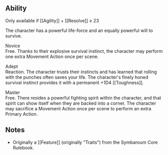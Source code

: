 ## Ability
Only available if [[Agility]] + [[Resolve]] ≥ 23

The character has a powerful life-force and an equally powerful will to survive.

Novice<br>Free. Thanks to their explosive survival instinct, the character may perform one extra Movement Action once per scene.

Adept<br>Reaction. The character trusts their instincts and has learned that rolling with the punches often saves your life. The character's finely honed survival instinct provides it with a permanent +1D4 [[Toughness]].

Master<br>Free. There resides a powerful fighting spirit within the character, and that spirit can show itself when they are backed into a corner. The character may sacrifice a Movement Action once per scene to perform an extra Primary Action.
## Notes
* Originally a [[Feature]] (originally "Traits") from the Symbaroum Core Rulebook.